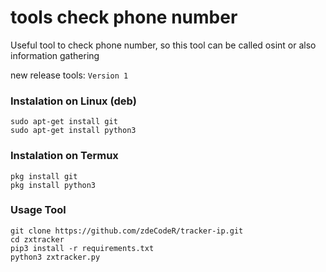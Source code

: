 # tools check phone number
Useful tool to check phone number, so this tool can be called osint or also information gathering

new release tools:
```Version 1```

### Instalation on Linux (deb)
```
sudo apt-get install git
sudo apt-get install python3
```

### Instalation on Termux
```
pkg install git
pkg install python3
```

### Usage Tool
```
git clone https://github.com/zdeCodeR/tracker-ip.git
cd zxtracker
pip3 install -r requirements.txt
python3 zxtracker.py
```

